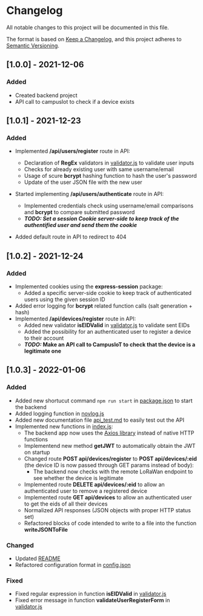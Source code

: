 # Changelog

All notable changes to this project will be documented in this file.

The format is based on [Keep a Changelog](https://keepachangelog.com/en/1.0.0/),
and this project adheres to [Semantic Versioning](https://semver.org/spec/v2.0.0.html).

## [1.0.0] - 2021-12-06

### Added

- Created backend project
- API call to campusIot to check if a device exists

## [1.0.1] - 2021-12-23

### Added

- Implemented **/api/users/register** route in API:

  - Declaration of **RegEx** validators in [validator.js](./validator.js) to validate user inputs
  - Checks for already existing user with same username/email
  - Usage of scure **bcrypt** hashing function to hash the user's password
  - Update of the user JSON file with the new user

- Started implementing **/api/users/authenticate** route in API:

  - Implemented credentials check using username/email comparisons and **bcrypt** to compare submitted password
  - **_TODO: Set a session Cookie server-side to keep track of the authentified user and send them the cookie_**

- Added default route in API to redirect to 404

## [1.0.2] - 2021-12-24

### Added

- Implemented cookies using the **express-session** package:
  - Added a specific server-side cookie to keep track of authenticated users using the given session ID
- Added error logging for **bcrypt** related function calls (salt generation + hash)
- Implemented **/api/devices/register** route in API:
  - Added new validator **isEIDValid** in [validator.js](./validator.js) to validate sent EIDs
  - Added the possibility for an authenticated user to register a device to their account
  - **_TODO:_ Make an API call to CampusIoT to check that the device is a legitimate one**

## [1.0.3] - 2022-01-06

### Added

- Added new shortucut command `npm run start` in [package.json](./package.json) to start the backend
- Added logging function in [novlog.js](./novlog.js)
- Added new documentation file [api_test.md](./api_test.md) to easily test out the API
- Implemented new functions in [index.js](./index.js):
  - The backend app now uses the [Axios library](https://axios-http.com/) instead of native HTTP functions
  - Implementend new method **getJWT** to automatically obtain the JWT on startup
  - Changed route **POST api/devices/register** to **POST api/devices/:eid** (the device ID is now passed through GET params instead of body):
    - The backend now checks with the remote LoRaWan endpoint to see whether the device is legitimate
  - Implemented route **DELETE api/devices/:eid** to allow an authenticated user to remove a registered device
  - Implemented route **GET api/devices** to allow an authenticated user to get the eids of all their devices
  - Normalized API responses (JSON objects with proper HTTP status set)
  - Refactored blocks of code intended to write to a file into the function **writeJSONToFile**

### Changed

- Updated [README](./README.md)
- Refactored configuration format in [config.json](./config.json)

### Fixed

- Fixed regular expression in function **isEIDValid** in [validator.js](./validator.js)
- Fixed error message in function **validateUserRegisterForm** in [validator.js](./validator.js)
